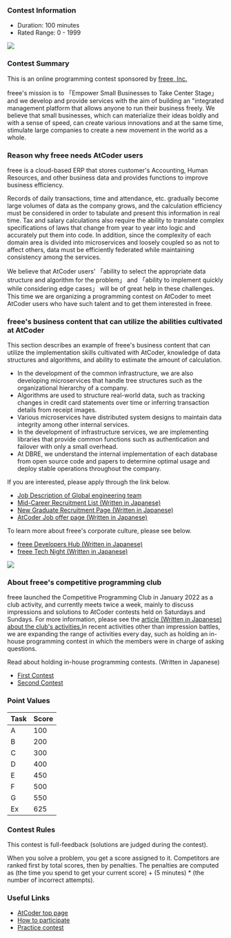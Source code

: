 
<div>

<span>

<span>

### **Contest Information**

<ul>

<li>
Duration: 100 minutes
</li>

<li>
Rated Range: 0 - 
<span>
1999
</span>

</li>

</ul>

<img src="https://img.atcoder.jp/abc264/693b180beb15b2859dcd79a2aa738009.png">

</img>

### **Contest Summary**

<section>

<p>
This is an online programming contest sponsored by <a href="https://corp.freee.co.jp/en/">freee, Inc.</a>
</p>

<p>
freee's mission is to 「Empower Small Businesses to Take Center Stage」 and we develop and provide services with
        the aim of building an "integrated management platform that allows anyone to run their business freely. We
        believe that small businesses, which can materialize their ideas boldly and with a sense of speed, can create
        various innovations and at the same time, stimulate large companies to create a new movement in the world as a
        whole.
      
</p>

</section>

### **Reason why freee needs AtCoder users**

<section>

<p>
freee is a cloud-based ERP that stores customer's Accounting, Human Resources, and other business data and
        provides functions to improve business efficiency.
      
</p>

<p>
Records of daily transactions, time and attendance, etc. gradually become large volumes of data as the company
        grows, and the calculation efficiency must be considered in order to tabulate and present this information in
        real time. Tax and salary calculations also require the ability to translate complex specifications of laws that
        change from year to year into logic and accurately put them into code. In addition, since the complexity of each
        domain area is divided into microservices and loosely coupled so as not to affect others, data must be
        efficiently federated while maintaining consistency among the services.
      
</p>

<p>
We believe that AtCoder users' 「ability to select the appropriate data structure and algorithm for the problem」
        and 「ability to implement quickly while considering edge cases」 will be of great help in these challenges. This
        time we are organizing a programming contest on AtCoder to meet AtCoder users who have such talent and to get
        them interested in freee.
      
</p>

</section>

### **freee's business content that can utilize the abilities cultivated at AtCoder**

<section>

<p>
This section describes an example of freee's business content that can utilize the implementation skills
        cultivated with AtCoder, knowledge of data structures and algorithms, and ability to estimate the amount of
        calculation.
      
</p>

<ul>

<li>
In the development of the common infrastructure, we are also developing microservices that handle tree
          structures such as the organizational hierarchy of a company.
        
</li>

<li>
Algorithms are used to structure real-world data, such as tracking changes in credit card statements over
          time or inferring transaction details from receipt images.
        
</li>

<li>
Various microservices have distributed system designs to maintain data integrity among other internal
          services.
        
</li>

<li>
In the development of infrastructure services, we are implementing libraries that provide common functions
          such as authentication and failover with only a small overhead.
        
</li>

<li>
At DBRE, we understand the internal implementation of each database from open source code and papers to
          determine optimal usage and deploy stable operations throughout the company.
        
</li>

</ul>

<p>
If you are interested, please apply through the link below.
</p>

<ul>

<li>
<a href="https://freeecommunity.force.com/jobs/s/detail/a4l2r000000TSb8AAG">Job Description of Global
            engineering team</a>
</li>

<li>
<a href="https://jobs.freee.co.jp/">Mid-Career Recruitment List (Written in Japanese)</a>
</li>

<li>
<a href="https://jobs.freee.co.jp/entry/newgrads/">New Graduate Recruitment Page (Written in Japanese)</a>
</li>

<li>
<a href="https://jobs.atcoder.jp/offers/list?f.CompanyScreenName=freee-eng">AtCoder Job offer page (Written
            in Japanese)</a>
</li>

</ul>

<p>
To learn more about freee's corporate culture, please see below.
</p>

<ul>

<li>
<a href="https://developers.freee.co.jp/">freee Developers Hub (Written in Japanese)</a>
</li>

<li>
<a href="https://freee-tech-night.connpass.com/">freee Tech Night (Written in Japanese)</a>
</li>

</ul>

<img src="https://img.atcoder.jp/abc310/d958bc7e6ea75269fa5d2c7e2d6d81d3.png">

</img>

</section>

### **About freee's competitive programming club**

<section>

<p>
freee launched the Competitive Programming Club in January 2022 as a club activity, and currently meets twice a
        week, mainly to discuss impressions and solutions to AtCoder contests held on Saturdays and Sundays. For more
        information, please see the <a href="https://developers.freee.co.jp/entry/Competitive_Programming_Club">article
          (Written in Japanese) about the club's activities.</a>In recent activities other than impression battles, we are expanding the range of activities every day, such as
        holding an in-house programming contest in which the members were in charge of asking questions.
      
</p>

<p>
Read about holding in-house programming contests. (Written in Japanese)
        
</p>

<ul>

<li>
<a href="https://developers.freee.co.jp/entry/programming_contest">First Contest</a>
</li>

<li>
<a href="https://developers.freee.co.jp/entry/programming_contest_2nd">Second Contest</a>
</li>

</ul>

<p>

</p>

</section>

### **Point Values**

<div>

<div>

<table>

<thead>

<tr>

<th>
Task
</th>

<th>
Score
</th>

</tr>

</thead>

<tbody>

<tr>

<td>
A
</td>

<td>
100
</td>

</tr>

<tr>

<td>
B
</td>

<td>
200
</td>

</tr>

<tr>

<td>
C
</td>

<td>
300
</td>

</tr>

<tr>

<td>
D
</td>

<td>
400
</td>

</tr>

<tr>

<td>
E
</td>

<td>
450
</td>

</tr>

<tr>

<td>
F
</td>

<td>
500
</td>

</tr>

<tr>

<td>
G
</td>

<td>
550
</td>

</tr>

<tr>

<td>
Ex
</td>

<td>
625
</td>

</tr>

</tbody>

</table>

</div>

</div>

### **Contest Rules**
This contest is full-feedback (solutions are judged during the contest).
    

When you solve a problem, you get a score assigned to it.
    Competitors are ranked first by total scores, then by penalties.
    The penalties are computed as (the time you spend to get your current score) + (5 minutes) * (the number of
    incorrect attempts).
    


### **Useful Links**

<ul>

<li>
<a href="https://atcoder.jp/">AtCoder top page</a>
</li>

<li>
<a href="https://atcoder.jp/post/2">How to participate</a>
</li>

<li>
<a href="https://atcoder.jp/contests/practice">Practice contest</a>
</li>

</ul>

</span>

</span>

</div>
